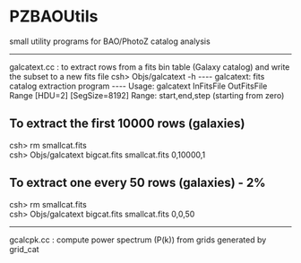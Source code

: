 PZBAOUtils
==========

small utility programs for BAO/PhotoZ catalog analysis 

-------------------------------------------------------------------------
galcatext.cc : to extract rows from a fits bin table (Galaxy catalog) and write 
 the subset to a new fits file
csh> Objs/galcatext -h
 ---- galcatext: fits catalog extraction program ---- 
 Usage: galcatext InFitsFile OutFitsFile Range [HDU=2] [SegSize=8192] 
    Range: start,end,step  (starting from zero) 

##  To extract the first 10000 rows (galaxies)
csh> rm smallcat.fits  
csh> Objs/galcatext bigcat.fits smallcat.fits 0,10000,1 
##  To extract one every 50 rows (galaxies) - 2%
csh> rm smallcat.fits  
csh> Objs/galcatext bigcat.fits smallcat.fits 0,0,50

 
-------------------------------------------------------------------------
gcalcpk.cc : compute power spectrum (P(k)) from grids generated by grid_cat 
